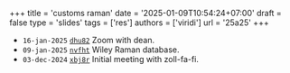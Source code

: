 +++
title = 'customs raman'
date = '2025-01-09T10:54:24+07:00'
draft = false
type = 'slides'
tags = ['res']
authors = ['viridi']
url = '25a25'
+++
<!--more-->

+ `16-jan-2025` [`dhu82`](https://osf.io/dhu82) Zoom with dean.
+ `09-jan-2025` [`nvfht`](https://osf.io/nvfht) Wiley Raman database.
+ `03-dec-2024` [`xbj8r`](https://osf.io/xbj8r) Initial meeting with zoll-fa-fi.
